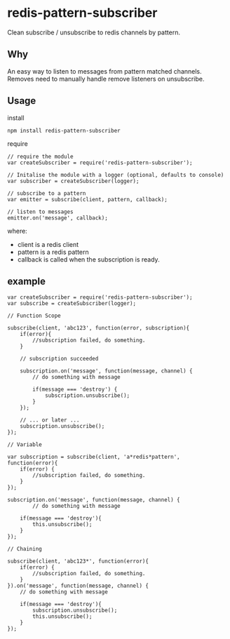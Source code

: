 # redis-pattern-subscriber

Clean subscribe / unsubscribe to redis channels by pattern.

## Why

An easy way to listen to messages from pattern matched channels.
Removes need to manually handle remove listeners on unsubscribe.

## Usage

install

    npm install redis-pattern-subscriber

require

    // require the module
    var createSubscriber = require('redis-pattern-subscriber');

    // Initalise the module with a logger (optional, defaults to console)
    var subscriber = createSubscriber(logger);

    // subscribe to a pattern
    var emitter = subscribe(client, pattern, callback);

    // listen to messages
    emitter.on('message', callback);

where:
 - client is a redis client
 - pattern is a redis pattern
 - callback is called when the subscription is ready.

## example

    var createSubscriber = require('redis-pattern-subscriber');
    var subscribe = createSubscriber(logger);

    // Function Scope

    subscribe(client, 'abc123', function(error, subscription){
        if(error){
            //subscription failed, do something.
        }

        // subscription succeeded

        subscription.on('message', function(message, channel) {
            // do something with message

            if(message === 'destroy') {
                subscription.unsubscribe();
            }
        });

        // ... or later ...
        subscription.unsubscribe();
    });

    // Variable

    var subscription = subscribe(client, 'a*redis*pattern', function(error){
        if(error) {
            //subscription failed, do something.
        }
    });

    subscription.on('message', function(message, channel) {
            // do something with message

        if(message === 'destroy'){
            this.unsubscribe();
        }
    });

    // Chaining

    subscribe(client, 'abc123*', function(error){
        if(error) {
            //subscription failed, do something.
        }
    }).on('message', function(message, channel) {
        // do something with message

        if(message === 'destroy'){
            subscription.unsubscribe();
            this.unsubscribe();
        }
    });
